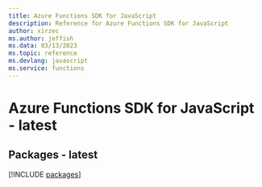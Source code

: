 ```yaml
---
title: Azure Functions SDK for JavaScript
description: Reference for Azure Functions SDK for JavaScript
author: xirzec
ms.author: jeffish
ms.data: 03/13/2023
ms.topic: reference
ms.devlang: javascript
ms.service: functions
---
```

# Azure Functions SDK for JavaScript - latest
## Packages - latest
[!INCLUDE [packages](functions-index.md)]